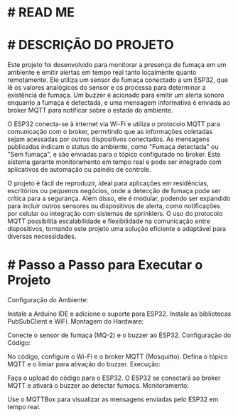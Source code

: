 # # READ ME

# # DESCRIÇÃO DO PROJETO

Este projeto foi desenvolvido para monitorar a presença de fumaça em um ambiente e emitir alertas em tempo real tanto localmente quanto remotamente. Ele utiliza um sensor de fumaça conectado a um ESP32, que lê os valores analógicos do sensor e os processa para determinar a existência de fumaça. Um buzzer é acionado para emitir um alerta sonoro enquanto a fumaça é detectada, e uma mensagem informativa é enviada ao broker MQTT para notificar sobre o estado do ambiente.

O ESP32 conecta-se à internet via Wi-Fi e utiliza o protocolo MQTT para comunicação com o broker, permitindo que as informações coletadas sejam acessadas por outros dispositivos conectados. As mensagens publicadas indicam o status do ambiente, como "Fumaça detectada" ou "Sem fumaça", e são enviadas para o tópico configurado no broker. Este sistema garante monitoramento em tempo real e pode ser integrado com aplicativos de automação ou painéis de controle.

O projeto é fácil de reproduzir, ideal para aplicações em residências, escritórios ou pequenos negócios, onde a detecção de fumaça pode ser crítica para a segurança. Além disso, ele é modular, podendo ser expandido para incluir outros sensores ou dispositivos de alerta, como notificações por celular ou integração com sistemas de sprinklers. O uso do protocolo MQTT possibilita escalabilidade e flexibilidade na comunicação entre dispositivos, tornando este projeto uma solução eficiente e adaptável para diversas necessidades.

# # Passo a Passo para Executar o Projeto

Configuração do Ambiente:

Instale a Arduino IDE e adicione o suporte para ESP32.
Instale as bibliotecas PubSubClient e WiFi.
Montagem do Hardware:

Conecte o sensor de fumaça (MQ-2) e o buzzer ao ESP32.
Configuração do Código:

No código, configure o Wi-Fi e o broker MQTT (Mosquitto).
Defina o tópico MQTT e o limiar para ativação do buzzer.
Execução:

Faça o upload do código para o ESP32.
O ESP32 se conectará ao broker MQTT e ativará o buzzer ao detectar fumaça.
Monitoramento:

Use o MQTTBox para visualizar as mensagens enviadas pelo ESP32 em tempo real.
